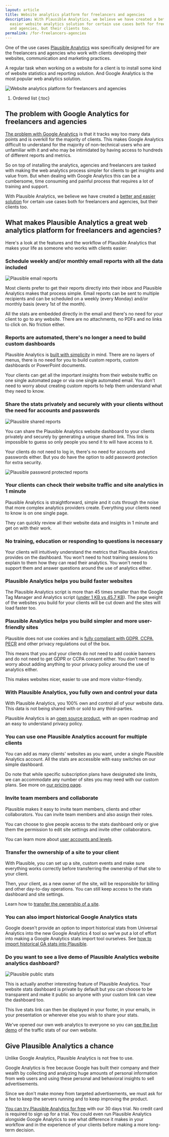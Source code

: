 ```yaml
---
layout: article
title: Website analytics platform for freelancers and agencies
description: With Plausible Analytics, we believe we have created a better and
  easier website analytics solution for certain use cases both for freelancers
  and agencies, but their clients too.
permalink: /for-freelancers-agencies
---
```

One of the use cases [Plausible Analytics](https://plausible.io/) was specifically designed for are the freelancers and agencies who work with clients developing their websites, communication and marketing practices.

A regular task when working on a website for a client is to install some kind of website statistics and reporting solution. And Google Analytics is the most popular web analytics solution.

![Website analytics platform for freelancers and agencies](/uploads/google-analytics-alternatives.png "Website analytics platform for freelancers and agencies")

1. Ordered list
{:toc}

## The problem with Google Analytics for freelancers and agencies

[The problem with Google Analytics](https://plausible.io/blog/remove-google-analytics) is that it tracks way too many data points and is overkill for the majority of clients. This makes Google Analytics difficult to understand for the majority of non-technical users who are unfamiliar with it and who may be intimidated by having access to hundreds of different reports and metrics.

So on top of installing the analytics, agencies and freelancers are tasked with making the web analytics process simpler for clients to get insights and value from. But when dealing with Google Analytics this can be a cumbersome, time consuming and painful process that requires a lot of training and support.

With Plausible Analytics, we believe we have created a [better and easier solution](https://plausible.io/vs-google-analytics) for certain use cases both for freelancers and agencies, but their clients too.

## What makes Plausible Analytics a great web analytics platform for freelancers and agencies?

Here's a look at the features and the workflow of Plausible Analytics that makes your life as someone who works with clients easier:

### Schedule weekly and/or monthly email reports with all the data included

![Plausible email reports](/uploads/plausible-email-reports.png "Plausible email reports")

Most clients prefer to get their reports directly into their inbox and Plausible Analytics makes that process simple. Email reports can be sent to multiple recipients and can be scheduled on a weekly (every Monday) and/or monthly basis (every 1st of the month). 

All the stats are embedded directly in the email and there's no need for your client to go to any website. There are no attachments, no PDFs and no links to click on. No friction either. 

### Reports are automated, there's no longer a need to build custom dashboards

Plausible Analytics is [built with simplicity](https://plausible.io/simple-web-analytics) in mind. There are no layers of menus, there is no need for you to build custom reports, custom dashboards or PowerPoint documents. 

Your clients can get all the important insights from their website traffic on one single automated page or via one single automated email. You don't need to worry about creating custom reports to help them understand what they need to know.

### Share the stats privately and securely with your clients without the need for accounts and passwords

![Plausible shared reports](/uploads/plausible-shared-reports.png "Plausible shared reports")

You can share the Plausible Analytics website dashboard to your clients privately and securely by generating a unique shared link. This link is impossible to guess so only people you send it to will have access to it. 

Your clients do not need to log in, there's no need for accounts and passwords either. But you do have the option to add password protection for extra security.

![Plausible password protected reports](/uploads/plausible-password-protected-report.png "Plausible password protected reports")

### Your clients can check their website traffic and site analytics in 1 minute

Plausible Analytics is straightforward, simple and it cuts through the noise that more complex analytics providers create. Everything your clients need to know is on one single page. 

They can quickly review all their website data and insights in 1 minute and get on with their work.

### No training, education or responding to questions is necessary

Your clients will intuitively understand the metrics that Plausible Analytics provides on the dashboard. You won't need to host training sessions to explain to them how they can read their analytics. You won't need to support them and answer questions around the use of analytics either. 

### Plausible Analytics helps you build faster websites

The Plausible Analytics script is more than 45 times smaller than the Google Tag Manager and Analytics script ([under 1 KB vs 45.7 KB](https://plausible.io/lightweight-web-analytics)). The page weight of the websites you build for your clients will be cut down and the sites will load faster too.

### Plausible Analytics helps you build simpler and more user-friendly sites

Plausible does not use cookies and is [fully compliant with GDPR, CCPA, PECR](https://plausible.io/data-policy) and other privacy regulations out of the box. 

This means that you and your clients do not need to add cookie banners and do not need to get GDPR or CCPA consent either. You don't need to worry about adding anything to your privacy policy around the use of analytics either. 

This makes websites nicer, easier to use and more visitor-friendly.

### With Plausible Analytics, you fully own and control your data

With Plausible Analytics, you 100% own and control all of your website data. This data is not being shared with or sold to any third-parties. 

Plausible Analytics is an [open source product](https://plausible.io/open-source-website-analytics), with an open roadmap and an easy to understand privacy policy.

### You can use one Plausible Analytics account for multiple clients

You can add as many clients' websites as you want, under a single Plausible Analytics account. All the stats are accessible with easy switches on our simple dashboard.

Do note that while specific subscription plans have designated site limits, we can accommodate any number of sites you may need with our custom plans. See more on [our pricing page](https://plausible.io/#pricing).

### Invite team members and collaborate 

Plausible makes it easy to invite team members, clients and other collaborators. You can invite team members and also assign their roles. 

You can choose to give people access to the stats dashboard only or give them the permission to edit site settings and invite other collaborators.  

You can learn more about [user accounts and levels](https://plausible.io/docs/users-roles).

### Transfer the ownership of a site to your client

With Plausible, you can set up a site, custom events and make sure everything works correctly before transferring the ownership of that site to your client. 

Then, your client, as a new owner of the site, will be responsible for billing and other day-to-day operations. You can still keep access to the stats dashboard and site settings. 

Learn how to [transfer the ownership of a site](https://plausible.io/docs/transfer-ownership).

### You can also import historical Google Analytics stats

Google doesn't provide an option to import historical stats from Universal Analytics into the new Google Analytics 4 tool so we’ve put a lot of effort into making a Google Analytics stats import tool ourselves. See [how to import historical GA stats into Plausible](https://plausible.io/docs/google-analytics-import).

### Do you want to see a live demo of Plausible Analytics website analytics dashboard?

![Plausible public stats](/uploads/plausible-public-stats.png "Plausible public stats")

This is actually another interesting feature of Plausible Analytics. Your website stats dashboard is private by default but you can choose to be transparent and make it public so anyone with your custom link can view the dashboard too. 

This live stats link can then be displayed in your footer, in your emails, in your presentation or wherever else you wish to share your stats.

We've opened our own web analytics to everyone so you can [see the live demo](https://plausible.io/plausible.io) of the traffic stats of our own website.

## Give Plausible Analytics a chance

Unlike Google Analytics, Plausible Analytics is not free to use.

Google Analytics is free because Google has built their company and their wealth by collecting and analyzing huge amounts of personal information from web users and using these personal and behavioral insights to sell advertisements.

Since we don't make money from targeted advertisements, we must ask for a fee to keep the servers running and to keep improving the product.

[You can try Plausible Analytics for free](https://plausible.io/register) with our 30 days trial. No credit card is required to sign up for a trial. You could even run Plausible Analytics alongside Google Analytics to see what difference it makes in your workflow and in the experience of your clients before making a more long-term decision.